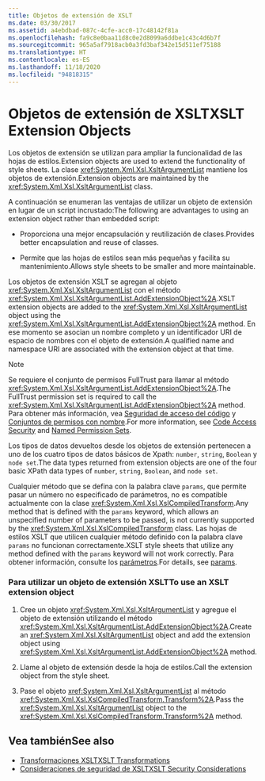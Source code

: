 ```yaml
---
title: Objetos de extensión de XSLT
ms.date: 03/30/2017
ms.assetid: a4ebdbad-087c-4cfe-acc0-17c48142f81a
ms.openlocfilehash: fa9c8e0baa11d8c0e2d8099a6ddbe1c43c4d6b7f
ms.sourcegitcommit: 965a5af7918acb0a3fd3baf342e15d511ef75188
ms.translationtype: HT
ms.contentlocale: es-ES
ms.lasthandoff: 11/18/2020
ms.locfileid: "94818315"
---
```

# <a name="xslt-extension-objects"></a><span data-ttu-id="ef433-102">Objetos de extensión de XSLT</span><span class="sxs-lookup"><span data-stu-id="ef433-102">XSLT Extension Objects</span></span>
<span data-ttu-id="ef433-103">Los objetos de extensión se utilizan para ampliar la funcionalidad de las hojas de estilos.</span><span class="sxs-lookup"><span data-stu-id="ef433-103">Extension objects are used to extend the functionality of style sheets.</span></span> <span data-ttu-id="ef433-104">La clase <xref:System.Xml.Xsl.XsltArgumentList> mantiene los objetos de extensión.</span><span class="sxs-lookup"><span data-stu-id="ef433-104">Extension objects are maintained by the <xref:System.Xml.Xsl.XsltArgumentList> class.</span></span>  
  
 <span data-ttu-id="ef433-105">A continuación se enumeran las ventajas de utilizar un objeto de extensión en lugar de un script incrustado:</span><span class="sxs-lookup"><span data-stu-id="ef433-105">The following are advantages to using an extension object rather than embedded script:</span></span>  
  
- <span data-ttu-id="ef433-106">Proporciona una mejor encapsulación y reutilización de clases.</span><span class="sxs-lookup"><span data-stu-id="ef433-106">Provides better encapsulation and reuse of classes.</span></span>  
  
- <span data-ttu-id="ef433-107">Permite que las hojas de estilos sean más pequeñas y facilita su mantenimiento.</span><span class="sxs-lookup"><span data-stu-id="ef433-107">Allows style sheets to be smaller and more maintainable.</span></span>  
  
 <span data-ttu-id="ef433-108">Los objetos de extensión XSLT se agregan al objeto <xref:System.Xml.Xsl.XsltArgumentList> con el método <xref:System.Xml.Xsl.XsltArgumentList.AddExtensionObject%2A>.</span><span class="sxs-lookup"><span data-stu-id="ef433-108">XSLT extension objects are added to the <xref:System.Xml.Xsl.XsltArgumentList> object using the <xref:System.Xml.Xsl.XsltArgumentList.AddExtensionObject%2A> method.</span></span> <span data-ttu-id="ef433-109">En ese momento se asocian un nombre completo y un identificador URI de espacio de nombres con el objeto de extensión.</span><span class="sxs-lookup"><span data-stu-id="ef433-109">A qualified name and namespace URI are associated with the extension object at that time.</span></span>  
  
> [!NOTE]
> <span data-ttu-id="ef433-110">Se requiere el conjunto de permisos FullTrust para llamar al método <xref:System.Xml.Xsl.XsltArgumentList.AddExtensionObject%2A>.</span><span class="sxs-lookup"><span data-stu-id="ef433-110">The FullTrust permission set is required to call the <xref:System.Xml.Xsl.XsltArgumentList.AddExtensionObject%2A> method.</span></span> <span data-ttu-id="ef433-111">Para obtener más información, vea [Seguridad de acceso del código](../../../framework/misc/code-access-security.md) y [Conjuntos de permisos con nombre](/previous-versions/dotnet/netframework-4.0/4652tyx7(v=vs.100)).</span><span class="sxs-lookup"><span data-stu-id="ef433-111">For more information, see [Code Access Security](../../../framework/misc/code-access-security.md) and [Named Permission Sets](/previous-versions/dotnet/netframework-4.0/4652tyx7(v=vs.100)).</span></span>  
  
 <span data-ttu-id="ef433-112">Los tipos de datos devueltos desde los objetos de extensión pertenecen a uno de los cuatro tipos de datos básicos de Xpath: `number`, `string`, `Boolean` y `node set`.</span><span class="sxs-lookup"><span data-stu-id="ef433-112">The data types returned from extension objects are one of the four basic XPath data types of `number`, `string`, `Boolean`, and `node set`.</span></span>  
  
 <span data-ttu-id="ef433-113">Cualquier método que se defina con la palabra clave `params`, que permite pasar un número no especificado de parámetros, no es compatible actualmente con la clase <xref:System.Xml.Xsl.XslCompiledTransform>.</span><span class="sxs-lookup"><span data-stu-id="ef433-113">Any method that is defined with the `params` keyword, which allows an unspecified number of parameters to be passed, is not currently supported by the <xref:System.Xml.Xsl.XslCompiledTransform> class.</span></span> <span data-ttu-id="ef433-114">Las hojas de estilos XSLT que utilicen cualquier método definido con la palabra clave `params` no funcionan correctamente.</span><span class="sxs-lookup"><span data-stu-id="ef433-114">XSLT style sheets that utilize any method defined with the `params` keyword will not work correctly.</span></span> <span data-ttu-id="ef433-115">Para obtener información, consulte los [parámetros](../../../csharp/language-reference/keywords/params.md).</span><span class="sxs-lookup"><span data-stu-id="ef433-115">For details, see [params](../../../csharp/language-reference/keywords/params.md).</span></span>  
  
### <a name="to-use-an-xslt-extension-object"></a><span data-ttu-id="ef433-116">Para utilizar un objeto de extensión XSLT</span><span class="sxs-lookup"><span data-stu-id="ef433-116">To use an XSLT extension object</span></span>  
  
1. <span data-ttu-id="ef433-117">Cree un objeto <xref:System.Xml.Xsl.XsltArgumentList> y agregue el objeto de extensión utilizando el método <xref:System.Xml.Xsl.XsltArgumentList.AddExtensionObject%2A>.</span><span class="sxs-lookup"><span data-stu-id="ef433-117">Create an <xref:System.Xml.Xsl.XsltArgumentList> object and add the extension object using <xref:System.Xml.Xsl.XsltArgumentList.AddExtensionObject%2A> method.</span></span>  
  
2. <span data-ttu-id="ef433-118">Llame al objeto de extensión desde la hoja de estilos.</span><span class="sxs-lookup"><span data-stu-id="ef433-118">Call the extension object from the style sheet.</span></span>  
  
3. <span data-ttu-id="ef433-119">Pase el objeto <xref:System.Xml.Xsl.XsltArgumentList> al método <xref:System.Xml.Xsl.XslCompiledTransform.Transform%2A>.</span><span class="sxs-lookup"><span data-stu-id="ef433-119">Pass the <xref:System.Xml.Xsl.XsltArgumentList> object to the <xref:System.Xml.Xsl.XslCompiledTransform.Transform%2A> method.</span></span>  
  
## <a name="see-also"></a><span data-ttu-id="ef433-120">Vea también</span><span class="sxs-lookup"><span data-stu-id="ef433-120">See also</span></span>

- [<span data-ttu-id="ef433-121">Transformaciones XSLT</span><span class="sxs-lookup"><span data-stu-id="ef433-121">XSLT Transformations</span></span>](xslt-transformations.md)
- [<span data-ttu-id="ef433-122">Consideraciones de seguridad de XSLT</span><span class="sxs-lookup"><span data-stu-id="ef433-122">XSLT Security Considerations</span></span>](xslt-security-considerations.md)
